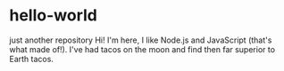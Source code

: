 # hello-world
just another repository
Hi!
I'm here,  I like Node.js and JavaScript (that's what made of!).
I've had tacos on the moon and find then far superior to Earth tacos.
